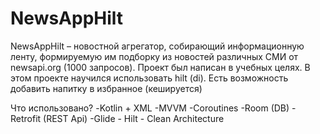 # NewsAppHilt
NewsAppHilt – новостной агрегатор, собирающий информационную ленту, формируемую им подборку из новостей различных СМИ от newsapi.org (1000 запросов). 
 Проект был написан в учебных целях. В этом проекте научился использовать hilt (di). Есть возможность добавить напитку в избранное (кешируется)

Что использовано? -Kotlin + XML -MVVM -Coroutines -Room (DB) -Retrofit (REST Api) -Glide - Hilt  - Clean Architecture

